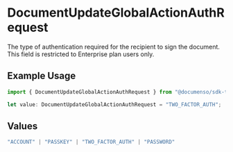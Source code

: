 # DocumentUpdateGlobalActionAuthRequest

The type of authentication required for the recipient to sign the document. This field is restricted to Enterprise plan users only.

## Example Usage

```typescript
import { DocumentUpdateGlobalActionAuthRequest } from "@documenso/sdk-typescript/models/operations";

let value: DocumentUpdateGlobalActionAuthRequest = "TWO_FACTOR_AUTH";
```

## Values

```typescript
"ACCOUNT" | "PASSKEY" | "TWO_FACTOR_AUTH" | "PASSWORD"
```